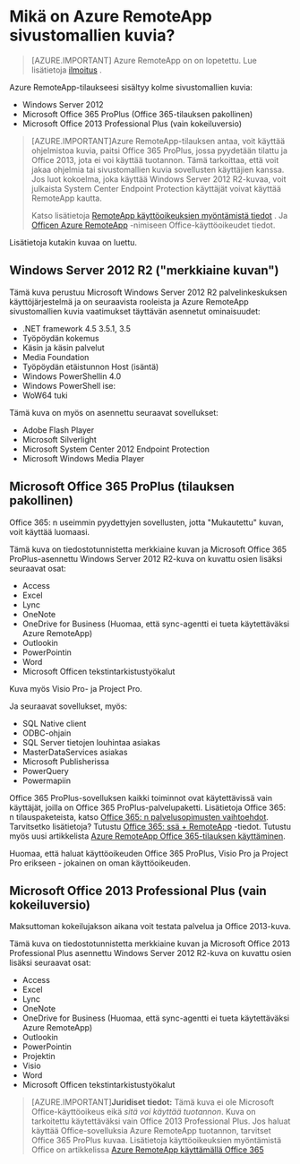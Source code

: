 <properties
    pageTitle="Mikä on Azure RemoteApp sivustomallien kuvia? | Microsoft Azure"
    description="Lisätietoja Azure RemoteApp ohjelmistopakettia mallia kuvat."
    services="remoteapp"
    documentationCenter=""
    authors="lizap"
    manager="mbaldwin" />

<tags
    ms.service="remoteapp"
    ms.workload="compute"
    ms.tgt_pltfrm="na"
    ms.devlang="na"
    ms.topic="get-started-article"
    ms.date="08/15/2016"
    ms.author="elizapo" />

# <a name="what-is-in-the-azure-remoteapp-template-images"></a>Mikä on Azure RemoteApp sivustomallien kuvia?

> [AZURE.IMPORTANT]
> Azure RemoteApp on on lopetettu. Lue lisätietoja [ilmoitus](https://go.microsoft.com/fwlink/?linkid=821148) .

Azure RemoteApp-tilaukseesi sisältyy kolme sivustomallien kuvia:


- Windows Server 2012
- Microsoft Office 365 ProPlus (Office 365-tilauksen pakollinen)
- Microsoft Office 2013 Professional Plus (vain kokeiluversio)

> [AZURE.IMPORTANT]Azure RemoteApp-tilauksen antaa, voit käyttää ohjelmistoa kuvia, paitsi Office 365 ProPlus, jossa pyydetään tilattu ja Office 2013, jota ei voi käyttää tuotannon. Tämä tarkoittaa, että voit jakaa ohjelmia tai sivustomallien kuvia sovellusten käyttäjien kanssa. Jos luot kokoelma, joka käyttää Windows Server 2012 R2-kuvaa, voit julkaista System Center Endpoint Protection käyttäjät voivat käyttää RemoteApp kautta.
>
> Katso lisätietoja [RemoteApp käyttöoikeuksien myöntämistä tiedot](remoteapp-licensing.md) . Ja [Officen Azure RemoteApp](remoteapp-o365.md) -nimiseen Office-käyttöoikeudet tiedot.

Lisätietoja kutakin kuvaa on luettu.

## <a name="windows-server-2012-r2--the-vanilla-image"></a>Windows Server 2012 R2 ("merkkiaine kuvan")
Tämä kuva perustuu Microsoft Windows Server 2012 R2 palvelinkeskuksen käyttöjärjestelmä ja on seuraavista rooleista ja Azure RemoteApp sivustomallien kuvia vaatimukset täyttävän asennetut ominaisuudet:


- .NET framework 4.5 3.5.1, 3.5
- Työpöydän kokemus
- Käsin ja käsin palvelut
- Media Foundation
- Työpöydän etäistunnon Host (isäntä)
- Windows PowerShellin 4.0
- Windows PowerShell ise:
- WoW64 tuki

Tämä kuva on myös on asennettu seuraavat sovellukset:

- Adobe Flash Player
- Microsoft Silverlight
- Microsoft System Center 2012 Endpoint Protection
- Microsoft Windows Media Player


## <a name="microsoft-office-365-proplus-subscription-required"></a>Microsoft Office 365 ProPlus (tilauksen pakollinen)
Office 365: n useimmin pyydettyjen sovellusten, jotta "Mukautettu" kuvan, voit käyttää luomaasi.

Tämä kuva on tiedostotunnistetta merkkiaine kuvan ja Microsoft Office 365 ProPlus-asennettu Windows Server 2012 R2-kuva on kuvattu osien lisäksi seuraavat osat:


- Access
- Excel
- Lync
- OneNote
- OneDrive for Business (Huomaa, että sync-agentti ei tueta käytettäväksi Azure RemoteApp)
- Outlookin
- PowerPointin
- Word
- Microsoft Officen tekstintarkistustyökalut

Kuva myös Visio Pro- ja Project Pro.

Ja seuraavat sovellukset, myös:

- SQL Native client
- ODBC-ohjain
- SQL Server tietojen louhintaa asiakas
- MasterDataServices asiakas
- Microsoft Publisherissa
- PowerQuery
- Powermapiin


Office 365 ProPlus-sovelluksen kaikki toiminnot ovat käytettävissä vain käyttäjät, joilla on Office 365 ProPlus-palvelupaketti. Lisätietoja Office 365: n tilauspaketeista, katso [Office 365: n palvelusopimusten vaihtoehdot](http://technet.microsoft.com/library/office-365-plan-options.aspx). Tarvitsetko lisätietoja? Tutustu [Office 365: ssä + RemoteApp](remoteapp-o365.md) -tiedot. Tutustu myös uusi artikkelista [Azure RemoteApp Office 365-tilauksen käyttäminen](remoteapp-officesubscription.md).

Huomaa, että haluat käyttöoikeuden Office 365 ProPlus, Visio Pro ja Project Pro erikseen - jokainen on oman käyttöoikeuden.

## <a name="microsoft-office-2013-professional-plus-trial-only"></a>Microsoft Office 2013 Professional Plus (vain kokeiluversio)
Maksuttoman kokeilujakson aikana voit testata palvelua ja Office 2013-kuva.

Tämä kuva on tiedostotunnistetta merkkiaine kuvan ja Microsoft Office 2013 Professional Plus asennettu Windows Server 2012 R2-kuva on kuvattu osien lisäksi seuraavat osat:


- Access
- Excel
- Lync
- OneNote
- OneDrive for Business (Huomaa, että sync-agentti ei tueta käytettäväksi Azure RemoteApp)
- Outlookin
- PowerPointin
- Projektin
- Visio
- Word
- Microsoft Officen tekstintarkistustyökalut

> [AZURE.IMPORTANT]**Juridiset tiedot:** Tämä kuva ei ole Microsoft Office-käyttöoikeus eikä *sitä voi käyttää tuotannon*. Kuva on tarkoitettu käytettäväksi vain Office 2013 Professional Plus. Jos haluat käyttää Office-sovelluksia Azure RemoteApp tuotannon, tarvitset Office 365 ProPlus kuvaa. Lisätietoja käyttöoikeuksien myöntämistä Office on artikkelissa [Azure RemoteApp käyttämällä Office 365](remoteapp-o365.md)
